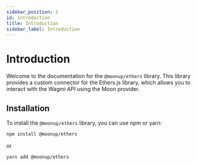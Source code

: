 ```yaml
---
sidebar_position: 1
id: introduction
title: Introduction
sidebar_label: Introduction
---
```

# Introduction

Welcome to the documentation for the `@moonup/ethers` library. This library provides a custom connector for the Ethers.js library, which allows you to interact with the Wagmi API using the Moon provider.

## Installation

To install the `@moonup/ethers` library, you can use npm or yarn:

```bash
npm install @moonup/ethers
```

or

```bash
yarn add @moonup/ethers
```
